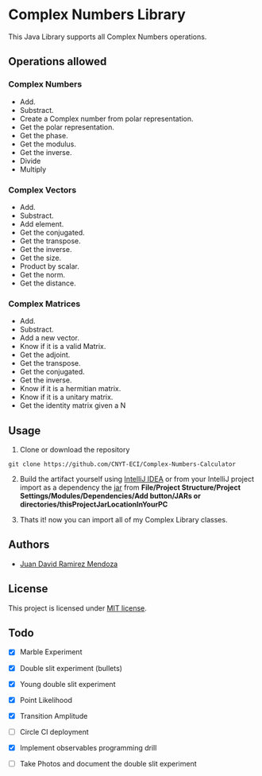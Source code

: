 # Complex Numbers Library
This Java Library supports all Complex Numbers operations.

## Operations allowed
### Complex Numbers
- Add.
- Substract.
- Create a Complex number from polar representation.
- Get the polar representation.
- Get the phase.
- Get the modulus.
- Get the inverse.
- Divide
- Multiply

### Complex Vectors
- Add.
- Substract.
- Add element.
- Get the conjugated.
- Get the transpose.
- Get the inverse.
- Get the size.
- Product by scalar.
- Get the norm.
- Get the distance.

### Complex Matrices
- Add.
- Substract.
- Add a new vector.
- Know if it is a valid Matrix.
- Get the adjoint.
- Get the transpose.
- Get the conjugated.
- Get the inverse.
- Know if it is a hermitian matrix.
- Know if it is a unitary matrix.
- Get the identity matrix given a N

## Usage
1. Clone or download the repository
```
git clone https://github.com/CNYT-ECI/Complex-Numbers-Calculator
```
2. Build the artifact yourself using [IntelliJ IDEA](https://www.jetbrains.com/idea/) or from your IntelliJ project import as a dependency the [jar](https://github.com/CNYT-ECI/Complex-Numbers-Calculator/blob/master/complex.jar) from **File/Project Structure/Project Settings/Modules/Dependencies/Add button/JARs or directories/thisProjectJarLocationInYourPC**

3. Thats it! now you can import all of my Complex Library classes.

## Authors
- [Juan David Ramirez Mendoza](https://github.com/CAPJackie)

## License
This project is licensed under [MIT license](https://opensource.org/licenses/MIT).

## Todo
- [x] Marble Experiment
- [x] Double slit experiment (bullets)
- [x] Young double slit experiment
- [x] Point Likelihood
- [x] Transition Amplitude
- [ ] Circle CI deployment
- [x] Implement observables programming drill
- [ ] Take Photos and document the double slit experiment

